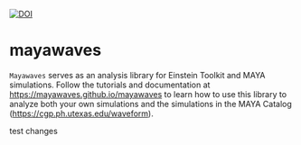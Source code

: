 [![DOI](https://zenodo.org/badge/685792148.svg)](https://zenodo.org/badge/latestdoi/685792148)

# mayawaves

`Mayawaves` serves as an analysis library for Einstein Toolkit and MAYA simulations. Follow the tutorials and documentation at https://mayawaves.github.io/mayawaves to learn how
to use this library to analyze both your own simulations and the simulations in the MAYA Catalog
(https://cgp.ph.utexas.edu/waveform).


test changes